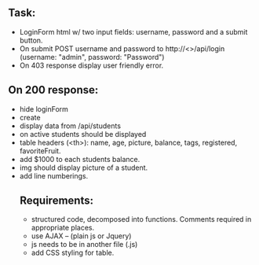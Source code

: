 ## Task:
- LoginForm html w/ two input fields: username, password and a submit button.
- On submit POST username and password to http://<>/api/login (username: "admin", password: "Password")
- On 403 response display user friendly error.
  
## On 200 response:
- hide loginForm
- create <table>
- display data from /api/students
- on active students should be displayed
- table headers (\<th\>): name, age, picture, balance, tags, registered, favoriteFruit.
- add $1000 to each students balance.
- img should display picture of a student.
- add line numberings.
  
## Requirements:
- structured code, decomposed into functions. Comments required in appropriate places.
- use AJAX – (plain js or Jquery)
- js needs to be in another file (.js)
- add CSS styling for table.
